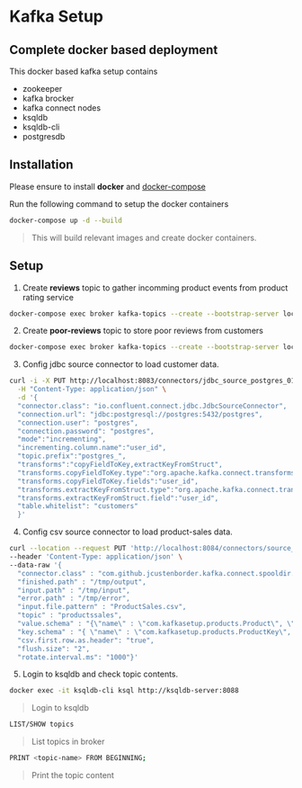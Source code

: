 # Kafka Setup
## Complete docker based deployment

This docker based kafka setup contains 
 - zookeeper
 - kafka brocker
 - kafka connect nodes
 - ksqldb
 - ksqldb-cli
 - postgresdb

## Installation

Please ensure to install **docker** and  [docker-compose](https://docs.docker.com/compose/install/)

Run the following command to setup the docker containers

```sh
docker-compose up -d --build
```
> This will build relevant images and create docker containers.

## Setup
01. Create **reviews** topic to gather incomming product events from product rating service
```sh
docker-compose exec broker kafka-topics --create --bootstrap-server localhost:9092 --replication-factor 1 --partitions 1 --topic reviews
```  
02. Create **poor-reviews** topic to store poor reviews from customers
```sh
docker-compose exec broker kafka-topics --create --bootstrap-server localhost:9092 --replication-factor 1 --partitions 1 --topic poor-reviews
```  
03. Config jdbc source connector to load customer data.
```sh
curl -i -X PUT http://localhost:8083/connectors/jdbc_source_postgres_01/config \
  -H "Content-Type: application/json" \
  -d '{
  "connector.class": "io.confluent.connect.jdbc.JdbcSourceConnector",
  "connection.url": "jdbc:postgresql://postgres:5432/postgres",
  "connection.user": "postgres",
  "connection.password": "postgres",
  "mode":"incrementing",
  "incrementing.column.name":"user_id",
  "topic.prefix":"postgres_",
  "transforms":"copyFieldToKey,extractKeyFromStruct",
  "transforms.copyFieldToKey.type":"org.apache.kafka.connect.transforms.ValueToKey",
  "transforms.copyFieldToKey.fields":"user_id",
  "transforms.extractKeyFromStruct.type":"org.apache.kafka.connect.transforms.ExtractField$Key",
  "transforms.extractKeyFromStruct.field":"user_id",
  "table.whitelist": "customers"
  }'
```
04. Config csv source connector to load product-sales data.
```sh
curl --location --request PUT 'http://localhost:8084/connectors/source_csv_connector/config' \
--header 'Content-Type: application/json' \
--data-raw '{
  "connector.class" : "com.github.jcustenborder.kafka.connect.spooldir.SpoolDirCsvSourceConnector",
  "finished.path" : "/tmp/output",
  "input.path" : "/tmp/input",
  "error.path" : "/tmp/error",
  "input.file.pattern" : "ProductSales.csv",
  "topic" : "productssales",
  "value.schema" : "{\"name\" : \"com.kafkasetup.products.Product\", \"type\" : \"STRUCT\", \"isOptional\" : false, \"fieldSchemas\" : { \"product_id\" : { \"type\" : \"INT64\", \"isOptional\" : false }, \"product_name\" : { \"type\" : \"STRING\", \"isOptional\" : false }, \"total_sales\" : { \"type\" : \"INT64\", \"isOptional\" : false}}}",
  "key.schema" : "{ \"name\" : \"com.kafkasetup.products.ProductKey\", \"type\" : \"STRUCT\", \"isOptional\" : false, \"fieldSchemas\" : { \"product_id\" : { \"type\" : \"INT64\", \"isOptional\" : false } }}",
  "csv.first.row.as.header": "true",
  "flush.size": "2",
  "rotate.interval.ms": "1000"}'
```
05. Login to ksqldb and check topic contents.
```sh
docker exec -it ksqldb-cli ksql http://ksqldb-server:8088
```
> Login to ksqldb

```sh
LIST/SHOW topics
```
> List topics in broker

```sh
PRINT <topic-name> FROM BEGINNING;
```
> Print the topic content